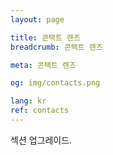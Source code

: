 ```yaml
---
layout: page

title: 콘택트 렌즈
breadcrumb: 콘택트 렌즈

meta: 콘택트 렌즈

og: img/contacts.png

lang: kr
ref: contacts
---
```



섹션 업그레이드.
